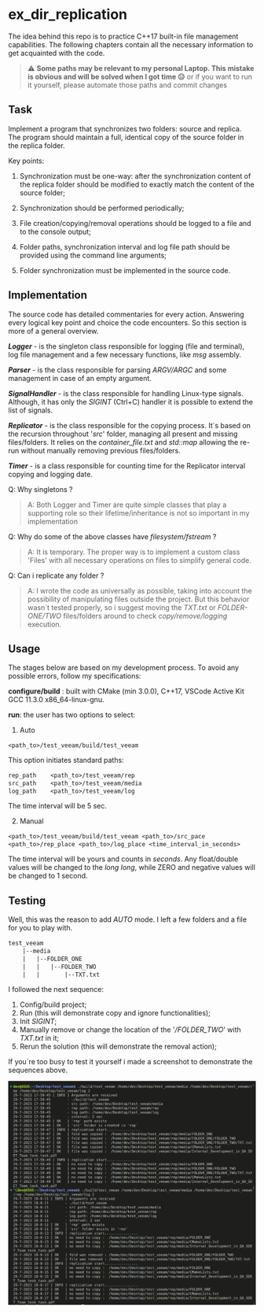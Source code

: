 # ex_dir_replication

The idea behind this repo is to practice C++17 built-in file management capabilities. The following chapters contain all the necessary information to get acquainted with the code.

> :warning: **Some paths may be relevant to my personal Laptop. This mistake is obvious and will be solved when I got time  :expressionless:** or if you want to run it yourself, please automate those paths and commit changes

## Task

Implement a program that synchronizes two folders: source and replica. The program should maintain a full, identical copy of the source folder in the replica folder.

Key points:

1. Synchronization must be one-way: after the synchronization content of the 
replica folder should be modified to exactly match the content of the source 
folder;

2. Synchronization should be performed periodically;

3. File creation/copying/removal operations should be logged to a file and to the 
console output;

4. Folder paths, synchronization interval and log file path should be provided 
using the command line arguments;

5. Folder synchronization must be implemented in the source code.

## Implementation
The source code has detailed commentaries for every action. Answering every logical key point and choice the code encounters. So this section is more of a general overview.

___Logger___ - is the singleton class responsible for logging (file and terminal), log file management and a few necessary functions, like _msg_ assembly.

___Parser___ - is the class responsible for parsing _ARGV/ARGC_ and some management in case of an empty argument.

___SignalHandler___ - is the class responsible for handling Linux-type signals. Although, it has only the _SIGINT_ (Ctrl+C) handler it is possible to extend the list of signals.

___Replicator___ - is the class responsible for the copying process. It`s based on the recursion throughout '_src_' folder, managing all present and missing files/folders. It relies on the _container_file.txt_ and _std::map_ allowing the re-run without manually removing previous files/folders.

___Timer___ - is a class responsible for counting time for the Replicator interval copying and logging date.

Q: Why singletons ?
>A: Both Logger and Timer are quite simple classes that play a supporting role so their lifetime/inheritance is not so important in my implementation

Q: Why do some of the above classes have _filesystem/fstream_ ?
>A: It is temporary. The proper way is to implement a custom class 'Files' with all necessary operations on files to simplify general code.

Q: Can i replicate any folder ?
>A: I wrote the code as universally as possible, taking into account the possibility of manipulating files outside the project. But this behavior wasn`t tested properly, so i suggest moving the _TXT.txt_ or _FOLDER-ONE/TWO_ files/folders around to check _copy/remove/logging_ execution.

## Usage
The stages below are based on my development process. To avoid any possible errors, follow my specifications:

__configure/build__ : built with CMake (min 3.0.0), C++17, VSCode Active Kit GCC 11.3.0 x86_64-linux-gnu.

__run__: the user has two options to select:

1. Auto

```
<path_to>/test_veeam/build/test_veeam
```

This option initiates standard paths:

```
rep_path    <path_to>/test_veeam/rep
src_path    <path_to>/test_veeam/media
log_path    <path_to>/test_veeam/log
``` 
The time interval will be 5 sec.

2. Manual

```
<path_to>/test_veeam/build/test_veeam <path_to>/src_pace <path_to>/rep_place <path_to>/log_place <time_interval_in_seconds>
```
The time interval will be yours and counts in _seconds_. Any float/double values will be changed to the _long long_, while ZERO and negative values will be changed to 1 second.

## Testing

Well, this was the reason to add _AUTO_ mode. I left a few folders and a file for you to play with.
```
test_veeam
    |--media
    |   |--FOLDER_ONE
    |   |   |--FOLDER_TWO
    |   |       |--TXT.txt
```
I followed the next sequence:
1. Config/build project;
2. Run (this will demonstrate copy and ignore functionalities);
3. Init _SIGINT_;
4. Manually remove or change the location of the '*/FOLDER_TWO*' with _TXT.txt_ in it;
5. Rerun the solution (this will demonstrate the removal action);

If you`re too busy to test it yourself i made a screenshot to demonstrate the sequences above.

![IMG](/media/log_examples.png)
